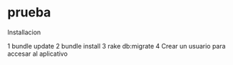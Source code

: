 # prueba

Installacion 

1 bundle update
2  bundle install
3 rake db:migrate
4 Crear un usuario para accesar al aplicativo


